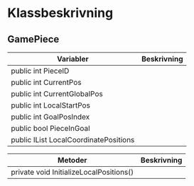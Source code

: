 # Klassbeskrivning



## GamePiece

| Variabler                                   | Beskrivning |
| ------------------------------------------- | ----------- |
| public int PieceID                          |             |
| public int CurrentPos                       |             |
| public int CurrentGlobalPos                 |             |
| public int LocalStartPos                    |             |
| public int GoalPosIndex                     |             |
| public bool PieceInGoal                     |             |
| public IList<bool> LocalCoordinatePositions |             |

| Metoder                                 | Beskrivning |
| --------------------------------------- | ----------- |
| private void InitializeLocalPositions() |             |

